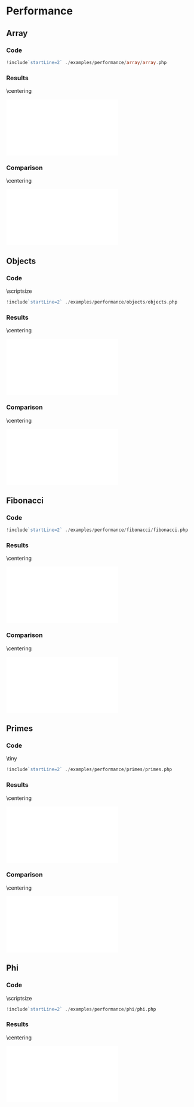 # Performance

## Array

### Code

```php
!include`startLine=2` ./examples/performance/array/array.php
```

### Results

\centering

![](../media/array-history.gpl.svg.pdf)

### Comparison

\centering

![](../media/array.gpl.svg.pdf)

## Objects

### Code

\scriptsize

```php
!include`startLine=2` ./examples/performance/objects/objects.php
```

### Results

\centering

![](../media/objects-history.gpl.svg.pdf)

### Comparison

\centering

![](../media/objects.gpl.svg.pdf)

## Fibonacci

### Code

```php
!include`startLine=2` ./examples/performance/fibonacci/fibonacci.php
```

### Results

\centering

![](../media/fibonacci-history.gpl.svg.pdf)

### Comparison

\centering

![](../media/fibonacci.gpl.svg.pdf)

## Primes

### Code

\tiny

```php
!include`startLine=2` ./examples/performance/primes/primes.php
```

### Results

\centering

![](../media/primes-history.gpl.svg.pdf)

### Comparison

\centering

![](../media/primes.gpl.svg.pdf)

## Phi

### Code

\scriptsize

```php
!include`startLine=2` ./examples/performance/phi/phi.php
```

### Results

\centering

![](../media/phi.gpl.svg.pdf)
